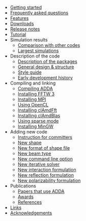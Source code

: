   * [Getting started](GettingStarted.md)
  * [Frequently asked questions](FAQ.md)
  * [Features](Features.md)
  * [Downloads](Downloads.md)
  * [Release notes](ReleaseNotes.md)
  * [Tutorial](Tutorial.md)
  * Simulation results
    * [Comparison with other codes](ComparisonOtherCodes.md)
    * [Largest simulations](LargestSimulations.md)
  * Description of the code
    * [Description of the packages](PackageDescription.md)
    * [General design & structure](CodeDesign.md)
    * [Style guide](CodeStyleGuide.md)
    * [Early development history](EarlyHistory.md)
  * Compiling and linking
    * [Compiling ADDA](CompilingADDA.md)
    * [Installing FFTW 3](InstallingFFTW3.md)
    * [Installing MPI](InstallingMPI.md)
    * [Using OpenCL](OpenCL.md)
    * [Installing clAmdFft](InstallingclAmdFft.md)
    * [Installing clAmdBlas](InstallingclAmdBlas.md)
    * [Using sparse mode](SparseMode.md)
    * [Installing MinGW](InstallingMinGW.md)
  * Adding new code
    * [Instruction for committers](InstructionCommitters.md)
    * [New shape](AddingShape.md)
    * [New format of shape file](AddingShapeFileFormat.md)
    * [New beam type](AddingBeam.md)
    * [New command line option](AddingCommandLineOption.md)
    * [New iterative solver](AddingIterativeSolver.md)
    * [New interaction formulation](AddingInteraction.md)
    * [New reflection formulation](AddingReflection.md)
    * [New polarizability formulation](AddingPolarizability.md)
  * Publications
    * [Papers that use ADDA](Publications.md)
    * [Awards](Awards.md)
    * [References](References.md)
  * [Links](Links.md)
  * [Acknowledgements](Acknowledgements.md)